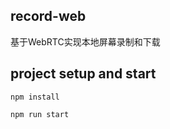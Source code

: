 ## record-web

基于WebRTC实现本地屏幕录制和下载


## project setup and start
```
npm install

npm run start
```


